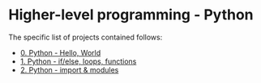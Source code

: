 # Higher-level programming - Python

The specific list of projects contained follows:

* [0. Python - Hello, World](./python-hello_world)
* [1. Python - if/else, loops, functions](./python-if_else_loops_functions)
* [2. Python - import & modules](./python-import_modules)
